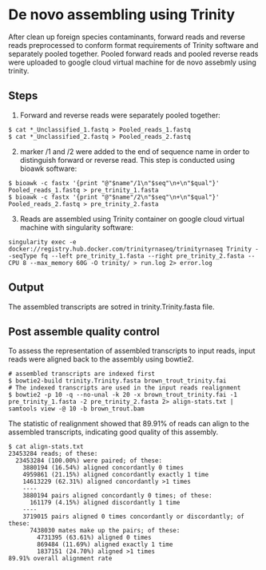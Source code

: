 # De novo assembling using Trinity
After clean up foreign species contaminants, forward reads and reverse reads preprocessed to conform format requirements of Trinity software and separately pooled together. Pooled forward reads and pooled reverse reads were uploaded to google cloud virtual machine for de novo assebmly using trinity.

## Steps
1. Forward and reverse reads were separately pooled together:  
```
$ cat *_Unclassified_1.fastq > Pooled_reads_1.fastq
$ cat *_Unclassified_2.fastq > Pooled_reads_2.fastq
```  


2. marker /1 and /2 were added to the end of sequence name in order to distinguish forward or reverse read. This step is conducted using bioawk software:  
```
$ bioawk -c fastx '{print "@"$name"/1\n"$seq"\n+\n"$qual"}' Pooled_reads_1.fastq > pre_trinity_1.fasta
$ bioawk -c fastx '{print "@"$name"/2\n"$seq"\n+\n"$qual"}' Pooled_reads_2.fastq > pre_trinity_2.fasta
```  

3. Reads are assembled using Trinity container on google cloud virtual machine with singularity software: 
```
singularity exec -e docker://registry.hub.docker.com/trinityrnaseq/trinityrnaseq Trinity --seqType fq --left pre_trinity_1.fasta --right pre_trinity_2.fasta --CPU 8 --max_memory 60G -O trinity/ > run.log 2> error.log
```

## Output
The assembled transcripts are sotred in trinity.Trinity.fasta file.

## Post assemble quality control
To assess the representation of assembled transcripts to input reads, input reads were aligned back to the assembly using bowtie2.
```
# assembled transcripts are indexed first
$ bowtie2-build trinity.Trinity.fasta brown_trout_trinity.fai
# The indexed transcripts are used in the input reads realignment
$ bowtie2 -p 10 -q --no-unal -k 20 -x brown_trout_trinity.fai -1 pre_trinity_1.fasta -2 pre_trinity_2.fasta 2> align-stats.txt | samtools view -@ 10 -b brown_trout.bam
```
The statistic of realignment showed that 89.91% of reads can align to the assembled transcripts, indicating good quality of this assembly.  
```
$ cat align-stats.txt
23453284 reads; of these:
  23453284 (100.00%) were paired; of these:
    3880194 (16.54%) aligned concordantly 0 times
    4959861 (21.15%) aligned concordantly exactly 1 time
    14613229 (62.31%) aligned concordantly >1 times
    ----
    3880194 pairs aligned concordantly 0 times; of these:
      161179 (4.15%) aligned discordantly 1 time
    ----
    3719015 pairs aligned 0 times concordantly or discordantly; of these:
      7438030 mates make up the pairs; of these:
        4731395 (63.61%) aligned 0 times
        869484 (11.69%) aligned exactly 1 time
        1837151 (24.70%) aligned >1 times
89.91% overall alignment rate
```

